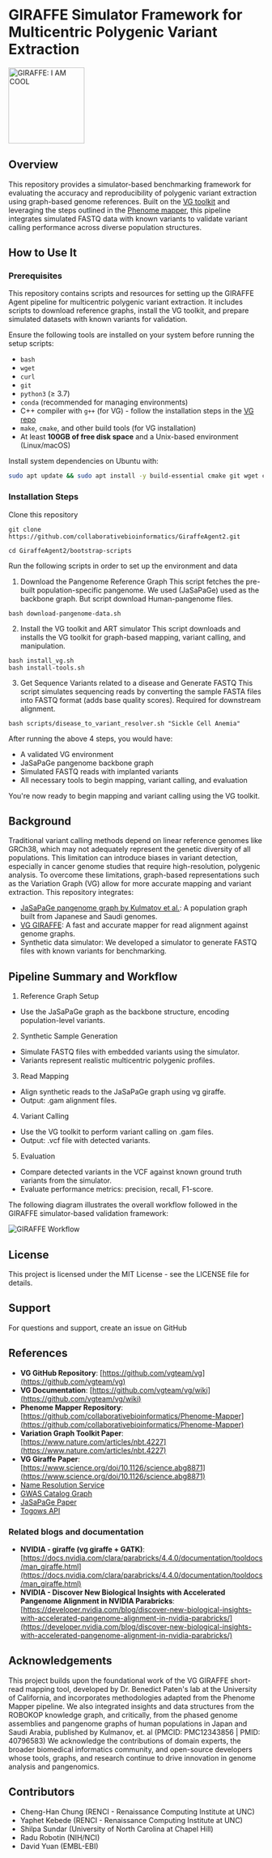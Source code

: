 # GIRAFFE Simulator Framework for Multicentric Polygenic Variant Extraction


<div align="left">
  <img src="giraffewithgoggles-removebg-preview.png" alt="GIRAFFE: I AM COOL" width="150">
</div>

## Overview
This repository provides a simulator-based benchmarking framework for evaluating the accuracy and reproducibility of polygenic variant extraction using graph-based genome references. Built on the [VG toolkit](https://github.com/vgteam/vg?tab=readme-ov-file) and leveraging the steps outlined in the [Phenome mapper](https://github.com/collaborativebioinformatics/Phenome-Mapper), this pipeline integrates simulated FASTQ data with known variants to validate variant calling performance across diverse population structures.



## How to Use It

### Prerequisites 
This repository contains scripts and resources for setting up the GIRAFFE Agent pipeline for multicentric polygenic variant extraction. It includes scripts to download reference graphs, install the VG toolkit, and prepare simulated datasets with known variants for validation.   

Ensure the following tools are installed on your system before running the setup scripts:
- `bash`
- `wget`
- `curl`
- `git`
- `python3` (≥ 3.7)
- `conda` (recommended for managing environments)
- C++ compiler with `g++` (for VG) - follow the installation steps in the [VG repo](https://github.com/vgteam/vg?tab=readme-ov-file)
- `make`, `cmake`, and other build tools (for VG installation)
- At least **100GB of free disk space** and a Unix-based environment (Linux/macOS)

Install system dependencies on Ubuntu with:

```bash
sudo apt update && sudo apt install -y build-essential cmake git wget curl unzip
```

### Installation Steps
Clone this repository
```
git clone https://github.com/collaborativebioinformatics/GiraffeAgent2.git
```

```
cd GiraffeAgent2/bootstrap-scripts
```

Run the following scripts in order to set up the environment and data

1. Download the Pangenome Reference Graph
This script fetches the pre-built population-specific pangenome. We used (JaSaPaGe) used as the backbone graph. But script download Human-pangenome files.
```
bash download-pangenome-data.sh
```

2. Install the VG toolkit and ART simulator
This script downloads and installs the VG toolkit for graph-based mapping, variant calling, and manipulation.
```
bash install_vg.sh
bash install-tools.sh
```

3. Get Sequence Variants related to a disease and Generate FASTQ
This script simulates sequencing reads by converting the sample FASTA files into FASTQ format (adds base quality scores). Required for downstream alignment.
```
bash scripts/disease_to_variant_resolver.sh "Sickle Cell Anemia" 
```

After running the above 4 steps, you would have:
* A validated VG environment
* JaSaPaGe pangenome backbone graph
* Simulated FASTQ reads with implanted variants
* All necessary tools to begin mapping, variant calling, and evaluation

You're now ready to begin mapping and variant calling using the VG toolkit.

## Background
Traditional variant calling methods depend on linear reference genomes like GRCh38, which may not adequately represent the genetic diversity of all populations. This limitation can introduce biases in variant detection, especially in cancer genome studies that require high-resolution, polygenic analysis. To overcome these limitations, graph-based representations such as the Variation Graph (VG) allow for more accurate mapping and variant extraction. This repository integrates:
* [JaSaPaGe pangenome graph by Kulmatov et al.](https://pmc.ncbi.nlm.nih.gov/articles/PMC12343856/): A population graph built from Japanese and Saudi genomes.
* [VG GIRAFFE](https://www.science.org/doi/10.1126/science.abg8871): A fast and accurate mapper for read alignment against genome graphs.
* Synthetic data simulator: We developed a simulator to generate FASTQ files with known variants for benchmarking.

## Pipeline Summary and Workflow
1. Reference Graph Setup
* Use the JaSaPaGe graph as the backbone structure, encoding population-level variants.

2. Synthetic Sample Generation
* Simulate FASTQ files with embedded variants using the simulator.
* Variants represent realistic multicentric polygenic profiles.

3. Read Mapping
* Align synthetic reads to the JaSaPaGe graph using vg giraffe.
* Output: .gam alignment files.

4. Variant Calling
* Use the VG toolkit to perform variant calling on .gam files.
* Output: .vcf file with detected variants.

5. Evaluation
* Compare detected variants in the VCF against known ground truth variants from the simulator.
* Evaluate performance metrics: precision, recall, F1-score.

The following diagram illustrates the overall workflow followed in the GIRAFFE simulator-based validation framework:

![GIRAFFE Workflow](giraffe2.png)

## License

This project is licensed under the MIT License - see the LICENSE file for details.

## Support

For questions and support, create an issue on GitHub

## References

- **VG GitHub Repository**: [https://github.com/vgteam/vg](https://github.com/vgteam/vg)
- **VG Documentation**: [https://github.com/vgteam/vg/wiki](https://github.com/vgteam/vg/wiki)
- **Phenome Mapper Repository**: [https://github.com/collaborativebioinformatics/Phenome-Mapper](https://github.com/collaborativebioinformatics/Phenome-Mapper)
- **Variation Graph Toolkit Paper**: [https://www.nature.com/articles/nbt.4227](https://www.nature.com/articles/nbt.4227)
- **VG Giraffe Paper**: [https://www.science.org/doi/10.1126/science.abg8871](https://www.science.org/doi/10.1126/science.abg8871)
- [Name Resolution Service](https://name-resolution-sri.renci.org/docs#/)
- [GWAS Catalog Graph](https://robokop.renci.org/explore/graphs/gwas-catalog)
- [JaSaPaGe Paper](https://www.nature.com/articles/s41597-025-05652-y)
- [Togows API](https://togows.org/)

### Related blogs and documentation
- **NVIDIA - giraffe (vg giraffe + GATK)**: [https://docs.nvidia.com/clara/parabricks/4.4.0/documentation/tooldocs/man_giraffe.html](https://docs.nvidia.com/clara/parabricks/4.4.0/documentation/tooldocs/man_giraffe.html)
- **NVIDIA - Discover New Biological Insights with Accelerated Pangenome Alignment in NVIDIA Parabricks**: [https://developer.nvidia.com/blog/discover-new-biological-insights-with-accelerated-pangenome-alignment-in-nvidia-parabricks/](https://developer.nvidia.com/blog/discover-new-biological-insights-with-accelerated-pangenome-alignment-in-nvidia-parabricks/)


## Acknowledgements 

This project builds upon the foundational work of the VG GIRAFFE short-read mapping tool, developed by Dr. Benedict Paten's lab at the University of California, and incorporates methodologies adapted from the Phenome Mapper pipeline.
We also integrated insights and data structures from the ROBOKOP knowledge graph, and critically, from the phased genome assemblies and pangenome graphs of human populations in Japan and Saudi Arabia, published by Kulmanov, et. al (PMCID: PMC12343856 | PMID: 40796583)
We acknowledge the contributions of domain experts, the broader biomedical informatics community, and open-source developers whose tools, graphs, and research continue to drive innovation in genome analysis and pangenomics.


## Contributors

- Cheng-Han Chung (RENCI - Renaissance Computing Institute at UNC)
- Yaphet Kebede (RENCI - Renaissance Computing Institute at UNC)
- Shilpa Sundar (University of North Carolina at Chapel Hill)
- Radu Robotin (NIH/NCI)
- David Yuan (EMBL-EBI)